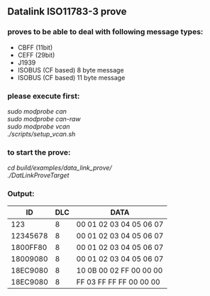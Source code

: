 ## Datalink ISO11783-3 prove

### proves to be able to deal with following message types:
- CBFF (11bit)
- CEFF (29bit)
- J1939
- ISOBUS (CF based) 8 byte message
- ISOBUS (CF based) 11 byte message


### please execute first:
_sudo modprobe can_\
_sudo modprobe can-raw_\
_sudo modprobe vcan_\
_./scripts/setup_vcan.sh_

### to start the prove:
_cd build/examples/data_link_prove/_\
_./DatLinkProveTarget_

### Output:
| ID | DLC | DATA |
| - | - | - |
| 123 | 8 | 00 01 02 03 04 05 06 07 |
| 12345678 | 8 | 00 01 02 03 04 05 06 07 |
| 1800FF80 | 8 | 00 01 02 03 04 05 06 07 |
| 18009080 | 8 | 00 01 02 03 04 05 06 07 |
| 18EC9080 | 8 | 10 0B 00 02 FF 00 00 00 |
| 18EC9080 | 8 | FF 03 FF FF FF 00 00 00 |